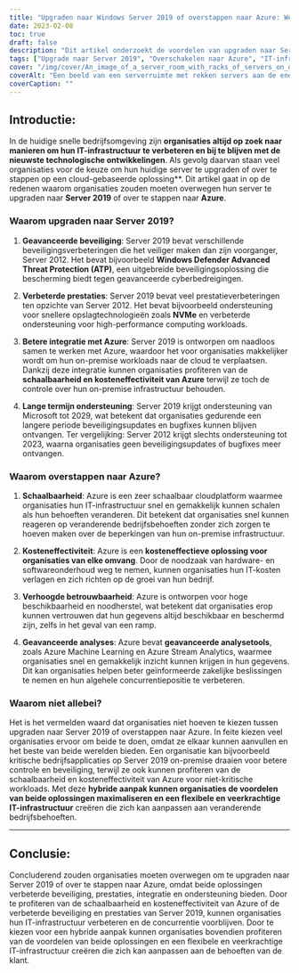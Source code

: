 ```yaml
---
title: "Upgraden naar Windows Server 2019 of overstappen naar Azure: Welke optie is de juiste voor uw bedrijf?"
date: 2023-02-08
toc: true
draft: false
description: "Dit artikel onderzoekt de voordelen van upgraden naar Server 2019 of overstappen naar Azure, waaronder verbeterde beveiliging, prestaties, integratie en ondersteuning, om organisaties te helpen de beste beslissing te nemen voor hun IT-infrastructuur."
tags: ["Upgrade naar Server 2019", "Overschakelen naar Azure", "IT-infrastructuur", "Bedrijfstechnologie", "Verbetering van de beveiliging", "Prestatieverbeteringen", "Integratie met Azure", "Ondersteuning op lange termijn", "Schaalbaarheid", "Kosteneffectiviteit", "Grotere betrouwbaarheid", "Geavanceerde analyses", "Hybride aanpak", "Flexibele en veerkrachtige IT-infrastructuur"]
cover: "/img/cover/An_image_of_a_server_room_with_racks_of_servers_on_one_side.png"
coverAlt: "Een beeld van een serverruimte met rekken servers aan de ene kant en een wolk aan de andere kant, met een persoon in het midden die naar beide kijkt."
coverCaption: ""
---
```


## Introductie:

In de huidige snelle bedrijfsomgeving zijn **organisaties altijd op zoek naar manieren om hun IT-infrastructuur te verbeteren en bij te blijven met de nieuwste technologische ontwikkelingen**. Als gevolg daarvan staan veel organisaties voor de keuze om hun huidige server te upgraden of over te stappen op een cloud-gebaseerde oplossing**. Dit artikel gaat in op de redenen waarom organisaties zouden moeten overwegen hun server te upgraden naar **Server 2019** of over te stappen naar **Azure**.

### Waarom upgraden naar Server 2019?

1. **Geavanceerde beveiliging**: Server 2019 bevat verschillende beveiligingsverbeteringen die het veiliger maken dan zijn voorganger, Server 2012. Het bevat bijvoorbeeld **Windows Defender Advanced Threat Protection (ATP)**, een uitgebreide beveiligingsoplossing die bescherming biedt tegen geavanceerde cyberbedreigingen.

2. **Verbeterde prestaties**: Server 2019 bevat veel prestatieverbeteringen ten opzichte van Server 2012. Het bevat bijvoorbeeld ondersteuning voor snellere opslagtechnologieën zoals **NVMe** en verbeterde ondersteuning voor high-performance computing workloads.

3. **Betere integratie met Azure**: Server 2019 is ontworpen om naadloos samen te werken met Azure, waardoor het voor organisaties makkelijker wordt om hun on-premise workloads naar de cloud te verplaatsen. Dankzij deze integratie kunnen organisaties profiteren van de **schaalbaarheid en kosteneffectiviteit van Azure** terwijl ze toch de controle over hun on-premise infrastructuur behouden.

4. **Lange termijn ondersteuning**: Server 2019 krijgt ondersteuning van Microsoft tot 2029, wat betekent dat organisaties gedurende een langere periode beveiligingsupdates en bugfixes kunnen blijven ontvangen. Ter vergelijking: Server 2012 krijgt slechts ondersteuning tot 2023, waarna organisaties geen beveiligingsupdates of bugfixes meer ontvangen.

### Waarom overstappen naar Azure?

1. **Schaalbaarheid**: Azure is een zeer schaalbaar cloudplatform waarmee organisaties hun IT-infrastructuur snel en gemakkelijk kunnen schalen als hun behoeften veranderen. Dit betekent dat organisaties snel kunnen reageren op veranderende bedrijfsbehoeften zonder zich zorgen te hoeven maken over de beperkingen van hun on-premise infrastructuur.

2. **Kosteneffectiviteit**: Azure is een **kosteneffectieve oplossing voor organisaties van elke omvang**. Door de noodzaak van hardware- en softwareonderhoud weg te nemen, kunnen organisaties hun IT-kosten verlagen en zich richten op de groei van hun bedrijf.

3. **Verhoogde betrouwbaarheid**: Azure is ontworpen voor hoge beschikbaarheid en noodherstel, wat betekent dat organisaties erop kunnen vertrouwen dat hun gegevens altijd beschikbaar en beschermd zijn, zelfs in het geval van een ramp.

4. **Geavanceerde analyses**: Azure bevat **geavanceerde analysetools**, zoals Azure Machine Learning en Azure Stream Analytics, waarmee organisaties snel en gemakkelijk inzicht kunnen krijgen in hun gegevens. Dit kan organisaties helpen beter geïnformeerde zakelijke beslissingen te nemen en hun algehele concurrentiepositie te verbeteren.

### Waarom niet allebei?

Het is het vermelden waard dat organisaties niet hoeven te kiezen tussen upgraden naar Server 2019 of overstappen naar Azure. In feite kiezen veel organisaties ervoor om beide te doen, omdat ze elkaar kunnen aanvullen en het beste van beide werelden bieden. Een organisatie kan bijvoorbeeld kritische bedrijfsapplicaties op Server 2019 on-premise draaien voor betere controle en beveiliging, terwijl ze ook kunnen profiteren van de schaalbaarheid en kosteneffectiviteit van Azure voor niet-kritische workloads. Met deze **hybride aanpak kunnen organisaties de voordelen van beide oplossingen maximaliseren en een flexibele en veerkrachtige IT-infrastructuur** creëren die zich kan aanpassen aan veranderende bedrijfsbehoeften.

_________

## Conclusie:

Concluderend zouden organisaties moeten overwegen om te upgraden naar Server 2019 of over te stappen naar Azure, omdat beide oplossingen verbeterde beveiliging, prestaties, integratie en ondersteuning bieden. Door te profiteren van de schaalbaarheid en kosteneffectiviteit van Azure of de verbeterde beveiliging en prestaties van Server 2019, kunnen organisaties hun IT-infrastructuur verbeteren en de concurrentie voorblijven. Door te kiezen voor een hybride aanpak kunnen organisaties bovendien profiteren van de voordelen van beide oplossingen en een flexibele en veerkrachtige IT-infrastructuur creëren die zich kan aanpassen aan de behoeften van de klant.
